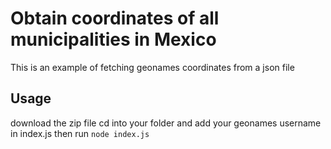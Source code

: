 # Obtain coordinates of all municipalities in Mexico

This is an example of fetching geonames
coordinates from a json file

## Usage

download the zip file cd into your folder
and add your geonames username in index.js then run
`node index.js`
